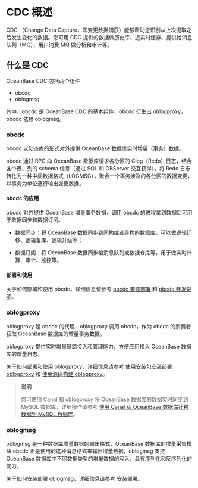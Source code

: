# CDC 概述

CDC （Change Data Capture，即变更数据捕获）能够帮助您识别从上次提取之后发生变化的数据。您可用 CDC 提供的数据做历史库、近实时缓存、提供给消息队列（MQ），用户消费 MQ 做分析和审计等。

## 什么是 CDC

OceanBase CDC 包括两个组件

* obcdc
* oblogmsg

其中，obcdc 是 OceanBase CDC 的基本组件，obcdc 衍生出 oblogproxy，obcdc 依赖 oblogmsg。

### obcdc

obcdc 以动态库的形式对外提供 OceanBase 数据库实时增量（事务）数据。

obcdc 通过 RPC 向 OceanBase 数据库请求各分区的 Clog（Redo）日志，结合各个表、列的 schema 信息（通过 SQL 和 OBServer 交互获得），将 Redo 日志转化为一种中间数据格式（LOGMSG），聚合一个事务涉及的各分区的数据变更，以事务为单位逐行输出变更数据。

#### obcdc 的应用

obcdc 对外提供 OceanBase 增量事务数据，调用 obcdc 的进程拿到数据后可用于数据同步和数据订阅。

* 数据同步：将 OceanBase 数据同步到同构或者异构的数据库，可以做逻辑迁移、逻辑备库、逻辑升级等；

* 数据订阅：将 OceanBase 数据同步给消息队列或数据仓库等，用于做实时计算、审计、监控等。

#### 部署和使用

关于如何部署和使用 obcdc，详细信息请参考 [obcdc 安装部署](2.obcdc/1.deploy-and-use-obcdc/1.install-and-deploy-obcdc.md) 和 [obcdc 开发说明](2.obcdc/1.deploy-and-use-obcdc/2.obcdc-development-instructions.md)。

### oblogproxy

oblogproxy 是 obcdc 的代理，oblogproxy 调用 obcdc，作为 obcdc 的消费者获取 OceanBase 数据库的增量事务数据。

oblogproxy 提供实时增量链路接入和管理能力，方便应用接入 OceanBase 数据库的增量日志。

关于如何部署和使用 oblogproxy，详细信息请参考 [使用安装包安装部署 oblogproxy](3.oblogproxy/1.install-and-deploy-oblogproxy/1.install-and-deploy-oblogproxy-by-using-the-installation-package.md) 和 [使用源码构建 oblogproxy](3.oblogproxy/1.install-and-deploy-oblogproxy/2.use-source-code-to-build-an-oblogproxy.md)。

> **说明**
>
> 您可使用 Canal 和 oblogproxy 将 OceanBase 数据库的数据实时同步到 MySQL 数据库，详细操作请参考 [使用 Canal 从 OceanBase 数据库迁移数据到 MySQL 数据库](../../../6.data-migration/7.migrate-data-from-OceanBase-database-to-MySQL/1.use-Canal-to-migrate-data-from-OceanBase-database-to-MySQL-database.md)。

### oblogmsg

oblogmsg 是一种数据库增量数据的输出格式，OceanBase 数据库的增量采集模块 obcdc 正是使用的这种消息格式来输出增量数据，oblogmsg 支持 OceanBase 数据库中不同数据类型的增量数据的写入，具有序列化和反序列化的能力。

关于如何安装部署 oblogmsg，详细信息请参考 [安装部署](4.oblogmsg/1.install-and-deploy-oblogmsg.md)。
